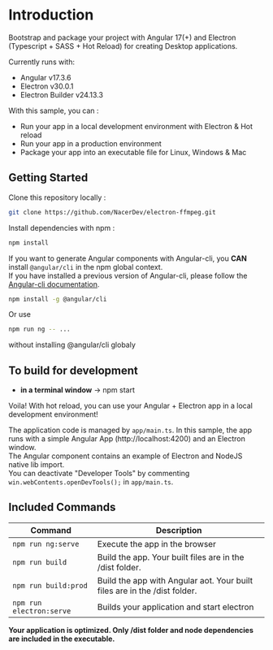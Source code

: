 
# Introduction

Bootstrap and package your project with Angular 17(+) and Electron (Typescript + SASS + Hot Reload) for creating Desktop applications.

Currently runs with:

- Angular v17.3.6
- Electron v30.0.1
- Electron Builder v24.13.3

With this sample, you can :

- Run your app in a local development environment with Electron & Hot reload
- Run your app in a production environment
- Package your app into an executable file for Linux, Windows & Mac

## Getting Started

Clone this repository locally :

``` bash
git clone https://github.com/NacerDev/electron-ffmpeg.git
```

Install dependencies with npm :

``` bash
npm install
```

If you want to generate Angular components with Angular-cli, you **CAN** install `@angular/cli` in the npm global context.  
If you have installed a previous version of Angular-cli, please follow the [Angular-cli documentation](https://github.com/angular/angular-cli).

``` bash
npm install -g @angular/cli
```
Or use 

``` bash
npm run ng -- ...
```
without installing @angular/cli globaly

## To build for development

- **in a terminal window** -> npm start  

Voila! With hot reload, you can use your Angular + Electron app in a local development environment!

The application code is managed by `app/main.ts`. In this sample, the app runs with a simple Angular App (http://localhost:4200) and an Electron window.  
The Angular component contains an example of Electron and NodeJS native lib import.  
You can deactivate "Developer Tools" by commenting `win.webContents.openDevTools();` in `app/main.ts`.

## Included Commands

|Command|Description|
|--|--|
|`npm run ng:serve`| Execute the app in the browser |
|`npm run build`| Build the app. Your built files are in the /dist folder. |
|`npm run build:prod`| Build the app with Angular aot. Your built files are in the /dist folder. |
|`npm run electron:serve`| Builds your application and start electron

**Your application is optimized. Only /dist folder and node dependencies are included in the executable.**

